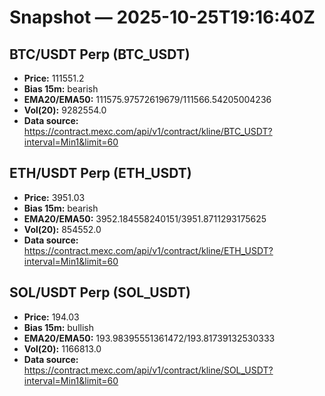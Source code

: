# Snapshot — 2025-10-25T19:16:40Z

## BTC/USDT Perp (BTC_USDT)
- **Price:** 111551.2
- **Bias 15m:** bearish
- **EMA20/EMA50:** 111575.97572619679/111566.54205004236
- **Vol(20):** 9282554.0
- **Data source:** https://contract.mexc.com/api/v1/contract/kline/BTC_USDT?interval=Min1&limit=60

## ETH/USDT Perp (ETH_USDT)
- **Price:** 3951.03
- **Bias 15m:** bearish
- **EMA20/EMA50:** 3952.184558240151/3951.8711293175625
- **Vol(20):** 854552.0
- **Data source:** https://contract.mexc.com/api/v1/contract/kline/ETH_USDT?interval=Min1&limit=60

## SOL/USDT Perp (SOL_USDT)
- **Price:** 194.03
- **Bias 15m:** bullish
- **EMA20/EMA50:** 193.98395551361472/193.81739132530333
- **Vol(20):** 1166813.0
- **Data source:** https://contract.mexc.com/api/v1/contract/kline/SOL_USDT?interval=Min1&limit=60
